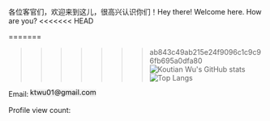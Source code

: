 各位客官们，欢迎来到这儿，很高兴认识你们！Hey there! Welcome here. How are you?
<<<<<<< HEAD
<!-- use https://gh-stats-gen.vercel.app/ to create one dashboard -->
=======
<!-- use https://gh-stats-gen.vercel.app/ to create one -->
>>>>>>> ab843c49ab215e24f9096c1c9c96fb695a0dfa80
![Koutian Wu's GitHub stats](https://github-readme-stats.vercel.app/api?username=ktwu01\&rank_icon=github) ![Top Langs](https://github-readme-stats.vercel.app/api/top-langs/?username=ktwu01&layout=compact&langs_count=10)
















<!-- Email: ![email](attachments/email.png) -->
Email: <img src="attachments/email.png" alt="email" width="130" height="15">

Profile view count:
  <img src="https://profile-counter.glitch.me/ktwu01/count.svg?" width="130" height="15">
